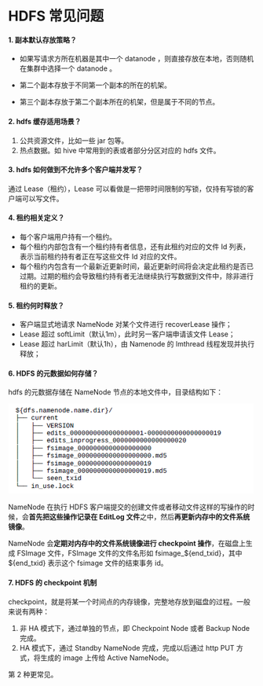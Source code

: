 # HDFS 常见问题

#### 1. 副本默认存放策略？

* 如果写请求方所在机器是其中一个 datanode ，则直接存放在本地，否则随机在集群中选择一个 datanode 。


* 第二个副本存放于不同第一个副本的所在的机架。
* 第三个副本存放于第二个副本所在的机架，但是属于不同的节点。

#### 2. hdfs 缓存适用场景？

1. 公共资源文件，比如一些 jar 包等。
2. 热点数据。如 hive 中常用到的表或者部分分区对应的 hdfs 文件。

#### 3. hdfs 如何做到不允许多个客户端并发写？

通过 Lease（租约），Lease 可以看做是一把带时间限制的写锁，仅持有写锁的客户端可以写文件。

#### 4. 租约相关定义？

* 每个客户端用户持有一个租约。
* 每个租约内部包含有一个租约持有者信息，还有此租约对应的文件 Id 列表，表示当前租约持有者正在写这些文件 Id 对应的文件。
* 每个租约内包含有一个最新近更新时间，最近更新时间将会决定此租约是否已过期。过期的租约会导致租约持有者无法继续执行写数据到文件中，除非进行租约的更新。

#### 5. 租约何时释放？

- 客户端显式地请求 NameNode 对某个文件进行 recoverLease 操作；
- Lease 超过 softLimit（默认1m），此时另一客户端申请该文件 Lease；
- Lease 超过 harLimit（默认1h），由 Namenode 的 lmthread 线程发现并执行释放；


#### 6. HDFS 的元数据如何存储？

hdfs 的元数据存储在 NameNode 节点的本地文件中，目录结构如下：

![](../img/hdfs/metadata.png)

NameNode 在执行 HDFS 客户端提交的创建文件或者移动文件这样的写操作的时候，会**首先把这些操作记录在 EditLog 文件**之中，然后**再更新内存中的文件系统镜像**。

NameNode 会**定期对内存中的文件系统镜像进行 checkpoint 操作**，在磁盘上生成 FSImage 文件，FSImage 文件的文件名形如 fsimage_${end_txid}，其中 ${end_txid} 表示这个 fsimage 文件的结束事务 id。

#### 7. HDFS 的 checkpoint 机制

checkpoint，就是将某一个时间点的内存镜像，完整地存放到磁盘的过程。一般来说有两种：

1. 非 HA 模式下，通过单独的节点，即 Checkpoint Node 或者 Backup Node 完成。
2. HA 模式下，通过 Standby NameNode 完成，完成以后通过 http PUT 方式，将生成的 image 上传给 Active NameNode。

第 2 种更常见。